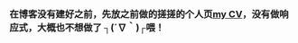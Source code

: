 ﻿### 在博客没有建好之前，先放之前做的搓搓的个人页[my CV](https://catsugar.github.io/my-Resume/CV/CV1.0.html)，没有做响应式，大概也不想做了 ┐(´∇｀)┌喂！



